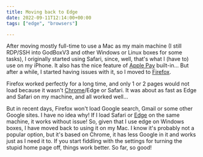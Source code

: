 ```yaml
---
title: Moving back to Edge
date: 2022-09-11T12:14:00+00:00
tags: ["edge", "browsers"]

---
```


After moving mostly full-time to use a Mac as my main machine (I still RDP/SSH into GodBoxV3 and other Windows or Linux boxes for some tasks), I originally started using Safari, since, well, that's what I (have to) use on my iPhone. It also has the nice feature of [Apple Pay](https://www.apple.com/ie/apple-pay/) built-in... But after a while, I started having issues with it, so I moved to [Firefox](https://www.mozilla.org/en-US/firefox/new/).

Firefox worked perfectly for a long time, and only 1 or 2 pages would not load because it wasn't [Chrome](https://www.google.com/intl/en_ie/chrome/)/Edge or Safari. It was about as fast as Edge and Safari on my machine, and all worked well...

But in recent days, Firefox won't load Google search, Gmail or some other Google sites. I have no idea why! If I load Safari or [Edge](https://www.microsoft.com/en-us/edge?r=1) on the same machine, it works without issue! So, given that I use edge on Windows boxes, I have moved back to using it on my Mac. I know it's probably not a popular option, but it's based on Chrome, it has less Google in it and works just as I need it to. If you start fiddling with the settings for turning the stupid home page off, things work better. So far, so good!
